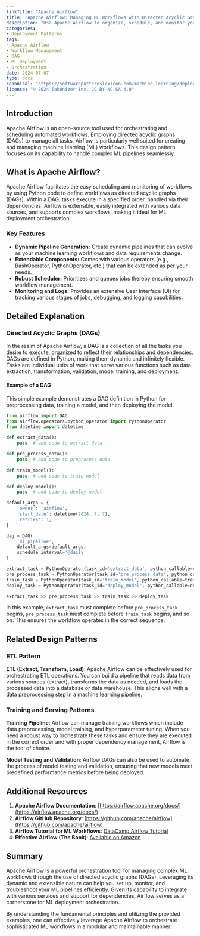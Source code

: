 ```yaml
---
linkTitle: "Apache Airflow"
title: "Apache Airflow: Managing ML Workflows with Directed Acyclic Graphs (DAGs)"
description: "Use Apache Airflow to organize, schedule, and monitor your machine learning workflows using directed acyclic graphs (DAGs)." 
categories:
- Deployment Patterns
tags:
- Apache Airflow
- Workflow Management
- DAG
- ML Deployment
- Orchestration
date: 2024-07-07
type: docs
canonical: "https://softwarepatternslexicon.com/machine-learning/deployment-patterns/deployment-orchestration/apache-airflow"
license: "© 2024 Tokenizer Inc. CC BY-NC-SA 4.0"
---
```


## Introduction

Apache Airflow is an open-source tool used for orchestrating and scheduling automated workflows. Employing directed acyclic graphs (DAGs) to manage all tasks, Airflow is particularly well suited for creating and managing machine learning (ML) workflows. This design pattern focuses on its capability to handle complex ML pipelines seamlessly.

## What is Apache Airflow?

Apache Airflow facilitates the easy scheduling and monitoring of workflows by using Python code to define workflows as directed acyclic graphs (DAGs). Within a DAG, tasks execute in a specified order, handled via their dependencies. Airflow is extensible, easily integrated with various data sources, and supports complex workflows, making it ideal for ML deployment orchestration.

### Key Features

- **Dynamic Pipeline Generation:** Create dynamic pipelines that can evolve as your machine learning workflows and data requirements change.
- **Extendable Components:** Comes with various operators (e.g., BashOperator, PythonOperator, etc.) that can be extended as per your needs.
- **Robust Scheduler:** Prioritizes and queues jobs thereby ensuring smooth workflow management.
- **Monitoring and Logs:** Provides an extensive User Interface (UI) for tracking various stages of jobs, debugging, and logging capabilities.

## Detailed Explanation

### Directed Acyclic Graphs (DAGs)

In the realm of Apache Airflow, a DAG is a collection of all the tasks you desire to execute, organized to reflect their relationships and dependencies. DAGs are defined in Python, making them dynamic and infinitely flexible. Tasks are individual units of work that serve various functions such as data extraction, transformation, validation, model training, and deployment.

#### Example of a DAG

This simple example demonstrates a DAG definition in Python for preprocessing data, training a model, and then deploying the model.

```python
from airflow import DAG
from airflow.operators.python_operator import PythonOperator
from datetime import datetime

def extract_data():
    pass  # add code to extract data

def pre_process_data():
    pass  # add code to preprocess data

def train_model():
    pass  # add code to train model

def deploy_model():
    pass  # add code to deploy model

default_args = {
    'owner': 'airflow',
    'start_date': datetime(2024, 7, 7),
    'retries': 1,
}

dag = DAG(
    'ml_pipeline',
    default_args=default_args,
    schedule_interval='@daily'
)

extract_task = PythonOperator(task_id='extract_data', python_callable=extract_data, dag=dag)
pre_process_task = PythonOperator(task_id='pre_process_data', python_callable=pre_process_data, dag=dag)
train_task = PythonOperator(task_id='train_model', python_callable=train_model, dag=dag)
deploy_task = PythonOperator(task_id='deploy_model', python_callable=deploy_model, dag=dag)

extract_task >> pre_process_task >> train_task >> deploy_task
```

In this example, `extract_task` must complete before `pre_process_task` begins, `pre_process_task` must complete before `train_task` begins, and so on. This ensures the workflow operates in the correct sequence.

## Related Design Patterns

### ETL Pattern

**ETL (Extract, Transform, Load)**: Apache Airflow can be effectively used for orchestrating ETL operations. You can build a pipeline that reads data from various sources (extract), transforms the data as needed, and loads the processed data into a database or data warehouse. This aligns well with a data preprocessing step in a machine learning pipeline.

### Training and Serving Patterns

**Training Pipeline**: Airflow can manage training workflows which include data preprocessing, model training, and hyperparameter tuning. When you need a robust way to orchestrate these tasks and ensure they are executed in the correct order and with proper dependency management, Airflow is the tool of choice.

**Model Testing and Validation**: Airflow DAGs can also be used to automate the process of model testing and validation, ensuring that new models meet predefined performance metrics before being deployed.

## Additional Resources

1. **Apache Airflow Documentation**: [https://airflow.apache.org/docs/](https://airflow.apache.org/docs/)
2. **Airflow GitHub Repository**: [https://github.com/apache/airflow](https://github.com/apache/airflow)
3. **Airflow Tutorial for ML Workflows**: [DataCamp Airflow Tutorial](https://www.datacamp.com/tutorial/airflow-machine-learning-setup)
4. **Effective Airflow (The Book)**: [Available on Amazon](https://www.amazon.com/Effective-Apache-Airflow-Dags-Development-Deployment/dp/1492055009)

## Summary

Apache Airflow is a powerful orchestration tool for managing complex ML workflows through the use of directed acyclic graphs (DAGs). Leveraging its dynamic and extensible nature can help you set up, monitor, and troubleshoot your ML pipelines efficiently. Given its capability to integrate with various services and support for dependencies, Airflow serves as a cornerstone for ML deployment orchestration. 

By understanding the fundamental principles and utilizing the provided examples, one can effectively leverage Apache Airflow to orchestrate sophisticated ML workflows in a modular and maintainable manner.
